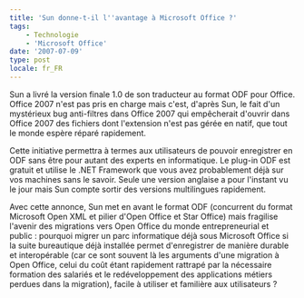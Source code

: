 ```yaml
---
title: 'Sun donne-t-il l''avantage à Microsoft Office ?'
tags:
    - Technologie
    - 'Microsoft Office'
date: '2007-07-09'
type: post
locale: fr_FR
---
```


Sun a livré la version finale 1.0 de son traducteur au format ODF pour Office. Office 2007 n'est pas pris en charge mais c'est, d'après Sun, le fait d'un mystérieux bug anti-filtres dans Office 2007 qui empêcherait d'ouvrir dans Office 2007 des fichiers dont l'extension n'est pas gérée en natif, que tout le monde espère réparé rapidement.

Cette initiative permettra à termes aux utilisateurs de pouvoir enregistrer en ODF sans être pour autant des experts en informatique. Le plug-in ODF est gratuit et utilise le .NET Framework que vous avez probablement déjà sur vos machines sans le savoir. Seule une version anglaise a pour l'instant vu le jour mais Sun compte sortir des versions multilingues rapidement.

Avec cette annonce, Sun met en avant le format ODF (concurrent du format Microsoft Open XML et pilier d'Open Office et Star Office) mais fragilise l'avenir des migrations vers Open Office du monde entrepreneurial et public&nbsp;: pourquoi migrer un parc informatique déjà sous Microsoft Office si la suite bureautique déjà installée permet d'enregistrer de manière durable et interopérable (car ce sont souvent là les arguments d'une migration à Open Office, celui du co&ucirc;t étant rapidement rattrapé par la nécessaire formation des salariés et le redéveloppement des applications métiers perdues dans la migration), facile à utiliser et familière aux utilisateurs&nbsp;?
